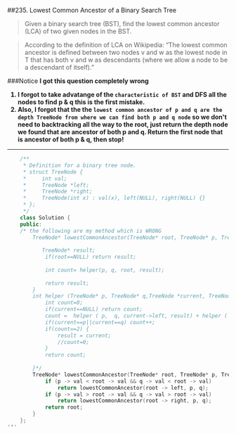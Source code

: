 ##235. Lowest Common Ancestor of a Binary Search Tree 
 > Given a binary search tree (BST), find the lowest common ancestor (LCA) of two given nodes in the BST.

> According to the definition of LCA on Wikipedia: “The lowest common ancestor is defined between two nodes v and w as the lowest node in T that has both v and w as descendants (where we allow a node to be a descendant of itself).”  

###Notice
  <b> I got this question completely wrong  
  1. I forgot to take advatange of the `characteristic of BST`
  and DFS all the nodes to find p & q this is the first mistake.  
  2.  Also, I forgot that the the `lowest common ancestor of p and q are the depth TreeNode from where we can find both p and q node`
  so we don't need to backtracking all the way to the root, just return the depth node we found that are ancestor of both p and q. 
  Return the first node that is ancestor of both p & q, then stop!
  </b>
    
---

   
```c++
    /**
     * Definition for a binary tree node.
     * struct TreeNode {
     *     int val;
     *     TreeNode *left;
     *     TreeNode *right;
     *     TreeNode(int x) : val(x), left(NULL), right(NULL) {}
     * };
     */
    class Solution {
    public:
    /* the following are my method which is WRONG 
        TreeNode* lowestCommonAncestor(TreeNode* root, TreeNode* p, TreeNode* q) {
           
           TreeNode* result;
    		if(root==NULL) return result;
    
            int count= helper(p, q, root, result);
    
            return result;
        }
        int helper (TreeNode* p, TreeNode* q,TreeNode *current, TreeNode* result){
    		int count=0;
            if(current==NULL) return count;
            count =  helper ( p,  q, current->left, result) + helper ( p,  q,current->right, result);
            if(current==p||current==q) count++;
            if(count==2) {
                result = current; 
                //count=0;
            }
            return count;
            
        }*/
        TreeNode* lowestCommonAncestor(TreeNode* root, TreeNode* p, TreeNode* q) {
            if (p -> val < root -> val && q -> val < root -> val)
                return lowestCommonAncestor(root -> left, p, q);
            if (p -> val > root -> val && q -> val > root -> val)
                return lowestCommonAncestor(root -> right, p, q);
            return root;
        }
    };
'''
